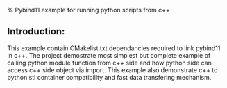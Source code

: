 % Pybind11 example for running python scripts from c++

## Introduction:
This example contain CMakelist.txt dependancies required to link pybind11 in c++. The project demostrate most simplest
but complete example of calling python module function from c++ side and how python side can access c++ side object via import.
This example also demonstrate c++ to python stl container compatibility and fast data transfering mechanism.
